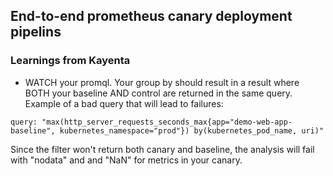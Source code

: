 ## End-to-end prometheus canary deployment pipelins

### Learnings from Kayenta
* WATCH your promql.  Your group by should result in a result where BOTH your baseline AND control are returned in the same query.  Example of a bad query that will lead to failures:
```
query: "max(http_server_requests_seconds_max{app="demo-web-app-baseline", kubernetes_namespace="prod"}) by(kubernetes_pod_name, uri)"
```
Since the filter won't return both canary and baseline, the analysis will fail with "nodata" and and "NaN" for metrics in your canary. 

